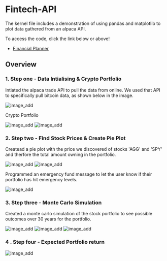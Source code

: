# Fintech-API


The kernel file includes a demonstration of using pandas and matplotlib to plot data gathered from an alpaca API.

To access the code, click the link below or above!  

- [Financial Planner](https://github.com/muramemory/Fintech-API/blob/main/financial_planner.ipynb)


## Overview

### 1. Step one - Data Intialising & Crypto Portfolio

Intiated the alpaca trade API to pull the data from online. We used that API to specifically pull bitcoin data, as shown below in the image.

![image_add](Images/imports_and_api.png)

Crypto Portfolio 

![image_add](Images/personal_crypto.png)
![image_add](Images/fetch_and_compute.png)


### 2. Step two - Find Stock Prices & Create Pie Plot 

Createad a pie plot with the price we discovered of stocks 'AGG' and 'SPY' and therfore the total amount owning in the portfolio.

![image_add](Images/stock_close_prices.png)
![image_add](Images/pie_plot.png)

Programmed an emergency fund message to let the user know if their portfolio has hit emergency levels.

![image_add](Images/emergency_fund.png)


### 3. Step three - Monte Carlo Simulation

Created a monte carlo simulation of the stock portfolio to see possible outcomes over 30 years for the portfolio.

![image_add](Images/configure_simulation.png)
![image_add](Images/line_distribution_plot.png)
![image_add](Images/retirement_analysis.png)


###  4 . Step four - Expected Portfolio return

![image_add](Images/expected_portfolio_return.png)
